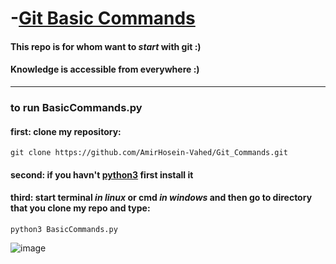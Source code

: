 # -[Git Basic Commands](https://github.com/AmirHosein-Vahed/Git_Commands)

#### This repo is for whom want to _start_ with git :)
#### Knowledge is accessible from everywhere :)
------------------------------------------------------------------------------
### to run BasicCommands.py
#### first: clone my repository:
`git clone https://github.com/AmirHosein-Vahed/Git_Commands.git`
#### second: if you havn't [python3](https://www.python.org/) first install it
#### third: start terminal _in linux_ or cmd _in windows_ and then go to directory that you clone my repo and type:
`python3 BasicCommands.py`

![image](BasicCommands.png)
